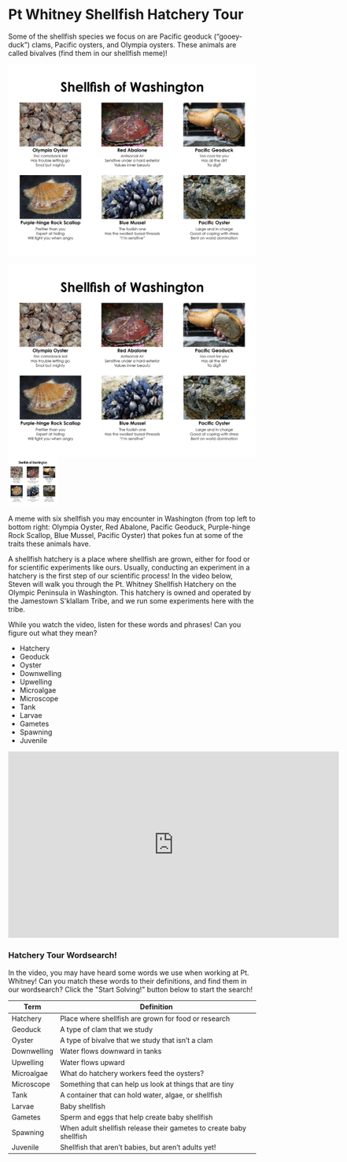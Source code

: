 # Pt Whitney Shellfish Hatchery Tour

Some of the shellfish species we focus on are Pacific geoduck (“gooey-duck”) clams, Pacific oysters, and Olympia oysters. These animals are called bivalves (find them in our shellfish meme)!

![img](https://github.com/RobertsLab/Open-House-2021/blob/main/images/shellfishmeme.jpg)       

<img src="https://github.com/RobertsLab/Open-House-2021/blob/main/images/shellfishmeme.jpg"
     alt="Markdown Monster icon"
     style="float: left; margin-right: 10px;" />

<img src="https://github.com/RobertsLab/Open-House-2021/blob/main/images/shellfishmeme.jpg" alt="Shellfish Meme" style="height: 100px; width:100px;"/>

A meme with six shellfish you may encounter in Washington (from top left to bottom right: Olympia Oyster, Red Abalone, Pacific Geoduck, Purple-hinge Rock Scallop, Blue Mussel, Pacific Oyster) that pokes fun at some of the traits these animals have.

A shellfish hatchery is a place where shellfish are grown, either for food or for scientific experiments like ours. Usually, conducting an experiment in a hatchery is the first step of our scientific process! In the video below, Steven will walk you through the Pt. Whitney Shellfish Hatchery on the Olympic Peninsula in Washington. This hatchery is owned and operated by the Jamestown S'klallam Tribe, and we run some experiments here with the tribe. 

While you watch the video, listen for these words and phrases! Can you figure out what they mean?

- Hatchery
- Geoduck
- Oyster
- Downwelling
- Upwelling
- Microalgae
- Microscope
- Tank
- Larvae 
- Gametes
- Spawning
- Juvenile

<iframe width="672" height="378" src="https://www.youtube.com/embed/BWtLFbP0Ka8" title="YouTube video player" frameborder="0" cc_load_policy=1&cc_lang_pref=en allow="accelerometer; autoplay; clipboard-write; encrypted-media; gyroscope" allowfullscreen></iframe>


### Hatchery Tour Wordsearch!
In the video, you may have heard some words we use when working at Pt. Whitney! Can you match these words to their definitions, and find them in our wordsearch? Click the "Start Solving!" button below to start the search! 

| Term        | Definition                                                          |
|-------------|---------------------------------------------------------------------|
| Hatchery    | Place where shellfish are grown for food or research                |
| Geoduck     | A type of clam that we study                                        |
| Oyster      | A type of bivalve that we study that isn’t a clam                   |
| Downwelling | Water flows downward in tanks                                       |
| Upwelling   | Water flows upward                                                  |
| Microalgae  | What do hatchery workers feed the oysters?                          |
| Microscope  | Something that can help us look at things that are tiny             |
| Tank        | A container that can hold water, algae, or shellfish                |
| Larvae      | Baby shellfish                                                      |
| Gametes     | Sperm and eggs that help create baby shellfish                      |
| Spawning    | When adult shellfish release their gametes to create baby shellfish |
| Juvenile    | Shellfish that aren’t babies, but aren’t adults yet!                |

<script type="text/javascript" src="https://MyWordSearch.com/embedjs.php?puzzle_id=518443"></script>

